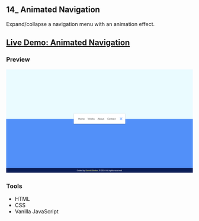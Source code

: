 ## 14_ Animated Navigation

Expand/collapse a navigation menu with an animation effect.

## [Live Demo: Animated Navigation](https://14-animated-navigation-gdbecker.replit.app/)

### Preview

!["HomePage"](./HomePage.png)

### Tools
- HTML
- CSS
- Vanilla JavaScript